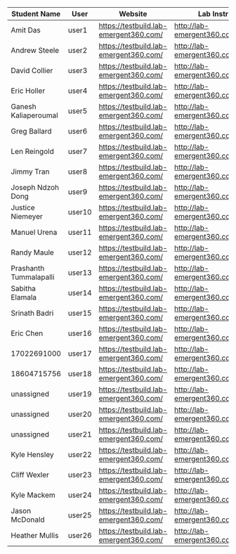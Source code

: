 Student Name | User | Website | Lab Instructions
------------ | ---------------| ---------- | -------------
Amit Das | user1 | https://testbuild.lab-emergent360.com/ | http://lab-emergent360.com/workshops/
Andrew Steele | user2 | https://testbuild.lab-emergent360.com/ | http://lab-emergent360.com/workshops/
David Collier | user3 | https://testbuild.lab-emergent360.com/ | http://lab-emergent360.com/workshops/
Eric Holler | user4 | https://testbuild.lab-emergent360.com/ | http://lab-emergent360.com/workshops/
Ganesh Kaliaperoumal | user5 | https://testbuild.lab-emergent360.com/ | http://lab-emergent360.com/workshops/
Greg Ballard | user6 | https://testbuild.lab-emergent360.com/ | http://lab-emergent360.com/workshops/
Len Reingold | user7 | https://testbuild.lab-emergent360.com/ | http://lab-emergent360.com/workshops/
Jimmy Tran | user8 | https://testbuild.lab-emergent360.com/ | http://lab-emergent360.com/workshops/
Joseph Ndzoh Dong | user9 | https://testbuild.lab-emergent360.com/ | http://lab-emergent360.com/workshops/
Justice Niemeyer | user10 | https://testbuild.lab-emergent360.com/ | http://lab-emergent360.com/workshops/
Manuel Urena | user11 | https://testbuild.lab-emergent360.com/ | http://lab-emergent360.com/workshops/
Randy Maule | user12 | https://testbuild.lab-emergent360.com/ | http://lab-emergent360.com/workshops/
Prashanth Tummalapalli | user13 | https://testbuild.lab-emergent360.com/ | http://lab-emergent360.com/workshops/
Sabitha Elamala | user14 | https://testbuild.lab-emergent360.com/ | http://lab-emergent360.com/workshops/
Srinath Badri | user15 | https://testbuild.lab-emergent360.com/ | http://lab-emergent360.com/workshops/
Eric Chen | user16 | https://testbuild.lab-emergent360.com/ | http://lab-emergent360.com/workshops/
17022691000 | user17 | https://testbuild.lab-emergent360.com/ | http://lab-emergent360.com/workshops/
18604715756 | user18 | https://testbuild.lab-emergent360.com/ | http://lab-emergent360.com/workshops/
unassigned | user19 | https://testbuild.lab-emergent360.com/ | http://lab-emergent360.com/workshops/
unassigned | user20 | https://testbuild.lab-emergent360.com/ | http://lab-emergent360.com/workshops/
unassigned | user21 | https://testbuild.lab-emergent360.com/ | http://lab-emergent360.com/workshops/
Kyle Hensley | user22 | https://testbuild.lab-emergent360.com/ | http://lab-emergent360.com/workshops/
Cliff Wexler | user23 | https://testbuild.lab-emergent360.com/ | http://lab-emergent360.com/workshops/
Kyle Mackem | user24 | https://testbuild.lab-emergent360.com/ | http://lab-emergent360.com/workshops/
Jason McDonald | user25 | https://testbuild.lab-emergent360.com/ | http://lab-emergent360.com/workshops/
Heather Mullis | user26 | https://testbuild.lab-emergent360.com/ | http://lab-emergent360.com/workshops/
